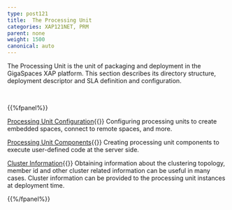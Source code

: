 ```yaml
---
type: post121
title:  The Processing Unit
categories: XAP121NET, PRM
parent: none
weight: 1500
canonical: auto
---
```




The Processing Unit is the unit of packaging and deployment in the GigaSpaces XAP platform. This section describes its directory structure, deployment descriptor and SLA definition and configuration.


<br>

{{%fpanel%}}

[Processing Unit Configuration](./pu-config.html){{<wbr>}}
Configuring processing units to create embedded spaces, connect to remote spaces, and more.

[Processing Unit Components](./pu-components.html){{<wbr>}}
Creating processing unit components to execute user-defined code at the server side.

[Cluster Information](./obtaining-cluster-information.html){{<wbr>}}
Obtaining information about the clustering topology, member id and other cluster related information can be useful in many cases. Cluster information can be provided to the processing unit instances at deployment time.

{{%/fpanel%}}
